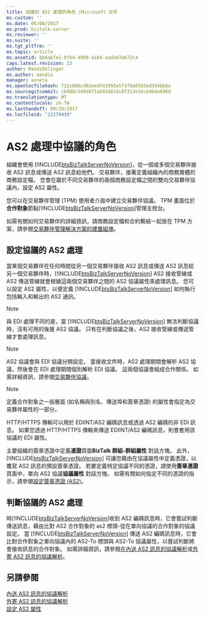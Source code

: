 ```yaml
---
title: 協議的 AS2 處理的角色 |Microsoft 文件
ms.custom: ''
ms.date: 06/08/2017
ms.prod: biztalk-server
ms.reviewer: ''
ms.suite: ''
ms.tgt_pltfrm: ''
ms.topic: article
ms.assetid: bb6a6fe1-8fb4-4998-a1b4-aadad7e672c4
caps.latest.revision: 23
author: MandiOhlinger
ms.author: mandia
manager: anneta
ms.openlocfilehash: 712c086cd02eedfd1995e5f378a05d2edd34bb6e
ms.sourcegitcommit: cb908c540d8f1a692d01dc8f313e16cb4b4e696d
ms.translationtype: MT
ms.contentlocale: zh-TW
ms.lasthandoff: 09/20/2017
ms.locfileid: "22279430"
---
```

# <a name="the-role-of-agreements-in-as2-processing"></a>AS2 處理中協議的角色
組織會使用 [!INCLUDE[btsBizTalkServerNoVersion](../includes/btsbiztalkservernoversion-md.md)]，從一個或多個交易夥伴接收 AS2 訊息或傳送 AS2 訊息給他們。 交易夥伴，接著定義組織內的商務實體的商務設定檔。 您會在屬於不同交易夥伴的兩個商務設定檔之間的雙向交易夥伴協議內，設定 AS2 屬性。  
  
 您可以在交易夥伴管理 (TPM) 使用者介面中建立交易夥伴協議。 TPM 畫面位於**合作對象**節點[!INCLUDE[btsBizTalkServerNoVersion](../includes/btsbiztalkservernoversion-md.md)]管理主控台。  
  
 如需有關如何交易夥伴的詳細資訊，請商務設定檔和合約繫結一起放在 TPM 方案，請參閱[交易夥伴管理解決方案的建置組塊](../core/building-blocks-of-a-trading-partner-management-solution.md)。  
  
## <a name="configuring-an-agreement-for-as2-processing"></a>設定協議的 AS2 處理  
 當某個交易夥伴在任何時間從另一個交易夥伴接收 AS2 訊息或傳送 AS2 訊息給另一個交易夥伴時，[!INCLUDE[btsBizTalkServerNoVersion](../includes/btsbiztalkservernoversion-md.md)] AS2 接收管線或 AS2 傳送管線就會根據這兩個交易夥伴之間的 AS2 協議屬性來處理訊息。 您可以設定 AS2 屬性，以便定義 [!INCLUDE[btsBizTalkServerNoVersion](../includes/btsbiztalkservernoversion-md.md)] 如何執行包括輸入和輸出的 AS2 通訊。  
  
> [!NOTE]
>  與 EDI 處理不同的是，當 [!INCLUDE[btsBizTalkServerNoVersion](../includes/btsbiztalkservernoversion-md.md)] 無法判斷協議時，沒有可用的後援 AS2 協議。 只有在判斷協議之後，AS2 接收管線或傳送管線才會處理訊息。  
  
> [!NOTE]
>  AS2 協議會與 EDI 協議分開設定。 當接收文件時，AS2 處理期間會解析 AS2 協議，然後會在 EDI 處理期間個別解析 EDI 協議。 這兩個協議會組成合作關係。 如需詳細資訊，請參閱[交易夥伴協議](../core/trading-partner-agreement.md)。  
  
> [!NOTE]
>  定義合作對象之一般層面 (如名稱與別名、傳送埠和簽章憑證) 的屬性會指定為交易夥伴屬性的一部分。  
  
 HTTP/HTTPS 傳輸可以用於 EDIINT/AS2 編碼訊息或透過 AS2 編碼的非 EDI 訊息。 如果您透過 HTTP/HTTPS 傳輸來傳送 EDIINT/AS2 編碼訊息，則會套用該協議的 EDI 屬性。  
  
 主要組織的簽章憑證中定義**憑證**頁面**BizTalk 群組-群組屬性** 對話方塊。 此外，[!INCLUDE[btsBizTalkServerNoVersion](../includes/btsbiztalkservernoversion-md.md)] 可讓您藉由在協議屬性中定義憑證，以覆寫 AS2 訊息的預設簽章憑證。  若要定義特定協議不同的憑證，請使用**簽章憑證**頁面中，單向 AS2 協議**協議屬性** 對話方塊。 如需有關如何指定不同的憑證的指示，請參閱[設定簽章憑證 (AS2)](../core/configuring-signature-certificates-as2.md)。  
  
## <a name="determining-an-agreement-for-as2-processing"></a>判斷協議的 AS2 處理  
 時[!INCLUDE[btsBizTalkServerNoVersion](../includes/btsbiztalkservernoversion-md.md)]收到 AS2 編碼訊息時，它會嘗試判斷傳送訊息，藉由比對 AS2 合作對象的 as2 標頭-從在單向協議的合作對象的協議設定。 當 [!INCLUDE[btsBizTalkServerNoVersion](../includes/btsbiztalkservernoversion-md.md)] 傳送 AS2 編碼訊息時，它會比對合作對象之單向協議內的 AS2-To 標頭與 AS2-To 協議屬性，以嘗試判斷將會接收訊息的合作對象。 如需詳細資訊，請參閱[在內送 AS2 訊息的協議解析](../core/agreement-resolution-for-incoming-as2-messages.md)或[外寄 AS2 訊息的協議解析](../core/agreement-resolution-for-outgoing-as2-messages.md)。  
  
## <a name="see-also"></a>另請參閱  
 [內送 AS2 訊息的協議解析](../core/agreement-resolution-for-incoming-as2-messages.md)   
 [外寄 AS2 訊息的協議解析](../core/agreement-resolution-for-outgoing-as2-messages.md)   
 [設定 AS2 屬性](../core/configuring-as2-properties.md)